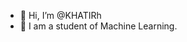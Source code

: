 - 👋 Hi, I’m @KHATIRh
- 👀 I am a student of Machine Learning.

<!---
KHATIRh/KHATIRh is a ✨ special ✨ repository because its `README.md` (this file) appears on your GitHub profile.
You can click the Preview link to take a look at your changes.
--->
